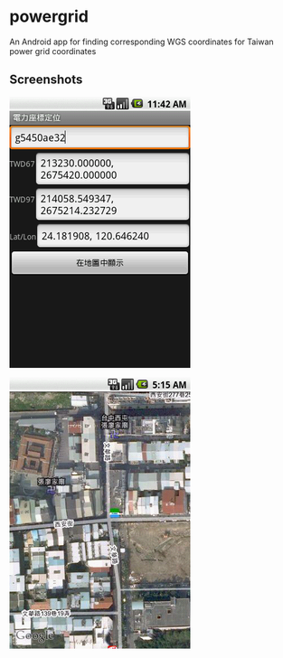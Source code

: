 # powergrid
An Android app for finding corresponding WGS coordinates for Taiwan power grid coordinates

## Screenshots

![Screenshot 1](/powergrid-screenshot-01.png?raw=true )

![Screenshot 2](/powergrid-screenshot-02.png?raw=true )

